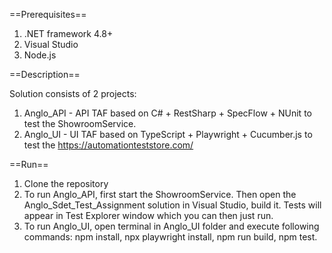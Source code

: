 ==Prerequisites==

1. .NET framework 4.8+
2. Visual Studio
3. Node.js

==Description==

Solution consists of 2 projects:
1. Anglo_API - API TAF based on C# + RestSharp + SpecFlow + NUnit to test the ShowroomService.
2. Anglo_UI - UI TAF based on TypeScript + Playwright + Cucumber.js to test the https://automationteststore.com/

==Run==

1. Clone the repository
2. To run Anglo_API, first start the ShowroomService. Then open the Anglo_Sdet_Test_Assignment solution in Visual Studio, build it. Tests will appear in Test Explorer window which you can then just run.
3. To run Anglo_UI, open terminal in Anglo_UI folder and execute following commands: npm install, npx playwright install, npm run build, npm test.